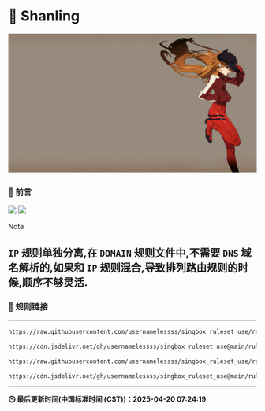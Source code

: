 
# 🧸 Shanling
![](https://raw.githubusercontent.com/usernamelessss/picture-bed/main/images/202504042256831.jpg)
### 📣 前言
![](https://shields.io/badge/-移除重复规则-ff69b4) ![](https://shields.io/badge/-IP&nbsp;规则单独存放不与&nbsp;DOMAIN&nbsp;等混合-green)
> [!NOTE]
**`IP` 规则单独分离,在 `DOMAIN` 规则文件中,不需要 `DNS` 域名解析的,如果和 `IP` 规则混合,导致排列路由规则的时候,顺序不够灵活.**
---

###  🔗 规则链接
---

```url
https://raw.githubusercontent.com/usernamelessss/singbox_ruleset_use/refs/heads/main/rule/Shanling/Shanling_No_IP.json
```

```url
https://cdn.jsdelivr.net/gh/usernamelessss/singbox_ruleset_use@main/rule/Shanling/Shanling_No_IP.json
```

```url
https://raw.githubusercontent.com/usernamelessss/singbox_ruleset_use/refs/heads/main/rule/Shanling/Shanling_No_IP.srs
```

```url
https://cdn.jsdelivr.net/gh/usernamelessss/singbox_ruleset_use@main/rule/Shanling/Shanling_No_IP.srs
```

---
**⏲️ 最后更新时间(中国标准时间 (CST))：2025-04-20 07:24:19**
